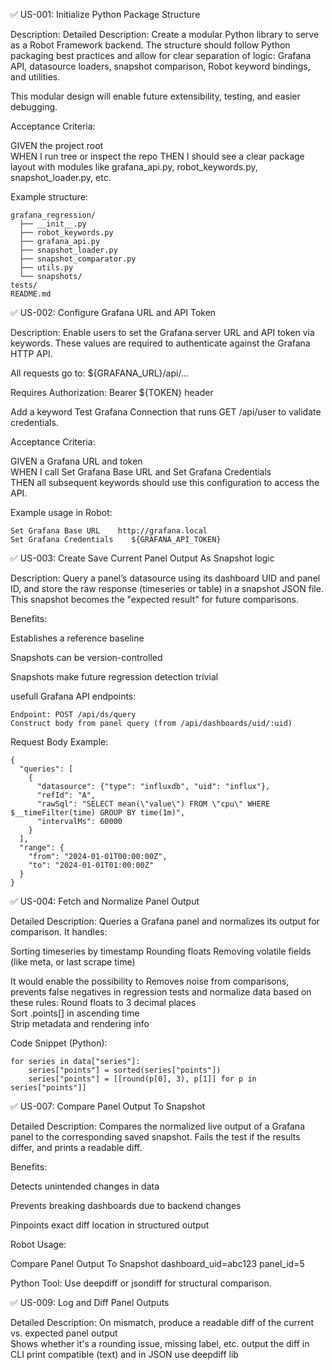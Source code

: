 ✅ US-001: Initialize Python Package Structure

Description:
Detailed Description:
Create a modular Python library to serve as a Robot Framework backend. The structure should follow Python packaging best practices and allow for clear separation of logic: Grafana API, datasource loaders, snapshot comparison, Robot keyword bindings, and utilities.

This modular design will enable future extensibility, testing, and easier debugging.


Acceptance Criteria:

GIVEN the project root  
WHEN I run tree or inspect the repo 
THEN I should see a clear package layout with modules like grafana_api.py, robot_keywords.py, snapshot_loader.py, etc.

Example structure:
```
grafana_regression/
  ├── __init__.py
  ├── robot_keywords.py
  ├── grafana_api.py
  ├── snapshot_loader.py
  ├── snapshot_comparator.py
  ├── utils.py
  └── snapshots/
tests/
README.md
```

✅ US-002: Configure Grafana URL and API Token

Description:
Enable users to set the Grafana server URL and API token via keywords. These values are required to authenticate against the Grafana HTTP API.

All requests go to: ${GRAFANA_URL}/api/...

Requires Authorization: Bearer ${TOKEN} header

Add a keyword Test Grafana Connection that runs GET /api/user to validate credentials.

Acceptance Criteria:

GIVEN a Grafana URL and token   
WHEN I call Set Grafana Base URL and Set Grafana Credentials    
THEN all subsequent keywords should use this configuration to access the API.

Example usage in Robot:
```
Set Grafana Base URL    http://grafana.local
Set Grafana Credentials    ${GRAFANA_API_TOKEN}
```


✅ US-003: Create Save Current Panel Output As Snapshot logic

Description:
Query a panel’s datasource using its dashboard UID and panel ID, and store the raw response (timeseries or table) in a snapshot JSON file. This snapshot becomes the "expected result" for future comparisons.

Benefits:

Establishes a reference baseline

Snapshots can be version-controlled

Snapshots make future regression detection trivial

usefull Grafana API endpoints:
```
Endpoint: POST /api/ds/query
Construct body from panel query (from /api/dashboards/uid/:uid)
```

Request Body Example:
```
{
  "queries": [
    {
      "datasource": {"type": "influxdb", "uid": "influx"},
      "refId": "A",
      "rawSql": "SELECT mean(\"value\") FROM \"cpu\" WHERE $__timeFilter(time) GROUP BY time(1m)",
      "intervalMs": 60000
    }
  ],
  "range": {
    "from": "2024-01-01T00:00:00Z",
    "to": "2024-01-01T01:00:00Z"
  }
}
```

✅ US-004: Fetch and Normalize Panel Output

Detailed Description:
Queries a Grafana panel and normalizes its output for comparison. It handles:

Sorting timeseries by timestamp 
Rounding floats 
Removing volatile fields (like meta, or last scrape time)   

It would enable the possibility to Removes noise from comparisons, prevents false negatives in regression tests and normalize data based on these rules:
Round floats to 3 decimal places    
Sort .points[] in ascending time    
Strip metadata and rendering info   

Code Snippet (Python):
```
for series in data["series"]:
    series["points"] = sorted(series["points"])
    series["points"] = [[round(p[0], 3), p[1]] for p in series["points"]]
```

✅ US-007: Compare Panel Output To Snapshot

Detailed Description:
Compares the normalized live output of a Grafana panel to the corresponding saved snapshot. Fails the test if the results differ, and prints a readable diff.

Benefits:

Detects unintended changes in data

Prevents breaking dashboards due to backend changes

Pinpoints exact diff location in structured output

Robot Usage:

Compare Panel Output To Snapshot     dashboard_uid=abc123   panel_id=5


Python Tool:
Use deepdiff or jsondiff for structural comparison.


✅ US-009: Log and Diff Panel Outputs

Detailed Description:
On mismatch, produce a readable diff of the current vs. expected panel output   
Shows whether it's a rounding issue, missing label, etc.
output the diff in CLI print compatible (text) and in JSON
use deepdiff lib 